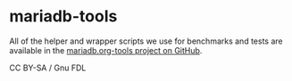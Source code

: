 # mariadb-tools

All of the helper and wrapper scripts we use for benchmarks and tests are available in the [mariadb.org-tools project on GitHub](https://github.com/MariaDB/mariadb.org-tools).

CC BY-SA / Gnu FDL

